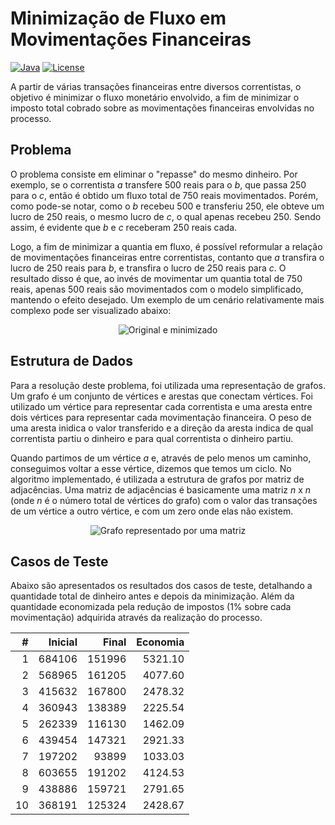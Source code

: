 # Minimização de Fluxo em Movimentações Financeiras

[![Java](https://img.shields.io/badge/java-8-blue.svg)](https://www.oracle.com/technetwork/java/javase/8u-relnotes-2225394.html)
[![License](https://img.shields.io/github/license/mashape/apistatus.svg)](https://opensource.org/licenses/MIT)

A partir de várias transações financeiras entre diversos correntistas, o objetivo é minimizar o fluxo monetário envolvido, a fim de minimizar o imposto total cobrado sobre as movimentações financeiras envolvidas no processo.

## Problema

  O problema consiste em eliminar o "repasse" do mesmo dinheiro. Por exemplo, se o correntista *a* transfere 500 reais para o *b*, que passa 250 para o *c*, então é obtido um fluxo total de 750 reais movimentados. Porém, como pode-se notar, como o *b* recebeu 500 e transferiu 250, ele obteve um lucro de 250 reais, o mesmo lucro de *c*, o qual apenas recebeu 250. Sendo assim, é evidente que *b* e *c* receberam 250 reais cada.

Logo, a fim de minimizar a quantia em fluxo, é possível reformular a relação de movimentações financeiras entre correntistas, contanto que *a* transfira o lucro de 250 reais para *b*, e transfira o lucro de 250 reais para *c*. O resultado disso é que, ao invés de movimentar um quantia total de 750 reais, apenas 500 reais são movimentados com o modelo simplificado, mantendo o efeito desejado. Um exemplo de um cenário relativamente mais complexo pode ser visualizado abaixo:

<p align="center">
    <img src="https://i.imgur.com/uSB8KiW.png" alt="Original e minimizado" />
</p>

## Estrutura de Dados

  Para a resolução deste problema, foi utilizada uma representação de grafos. Um grafo é um conjunto de vértices e arestas que conectam vértices. Foi utilizado um vértice para representar cada correntista e uma aresta entre dois vértices para representar cada movimentação financeira. O peso de uma aresta inidica o valor transferido e a direção da aresta indica de qual correntista partiu o dinheiro e para qual correntista o dinheiro partiu.

Quando partimos de um vértice *a* e, através de pelo menos um caminho, conseguimos voltar a esse vértice, dizemos que temos um ciclo. No algoritmo implementado, é utilizada a estrutura de grafos por matriz de adjacências. Uma matriz de adjacências é basicamente uma matriz *n* x *n* (onde *n* é o número total de vértices do grafo) com o valor das transações de um vértice a outro vértice, e com um zero onde elas não existem.

<p align="center">
    <img src="https://i.imgur.com/LWXLmrX.png" alt="Grafo representado por uma matriz" />
</p>

## Casos de Teste

Abaixo são apresentados os resultados dos casos de teste, detalhando a quantidade total de dinheiro antes e depois da minimização. Além da quantidade economizada pela redução de impostos (1% sobre cada movimentação) adquirida através da realização do processo.

|  #  | Inicial | Final  | Economia |
| --: | ------: | -----: | -------: |
|  1  |  684106 | 151996 |  5321.10 |
|  2  |  568965 | 161205 |  4077.60 |
|  3  |  415632 | 167800 |  2478.32 |
|  4  |  360943 | 138389 |  2225.54 |
|  5  |  262339 | 116130 |  1462.09 |
|  6  |  439454 | 147321 |  2921.33 |
|  7  |  197202 |  93899 |  1033.03 |
|  8  |  603655 | 191202 |  4124.53 |
|  9  |  438886 | 159721 |  2791.65 |
| 10  |  368191 | 125324 |  2428.67 |

